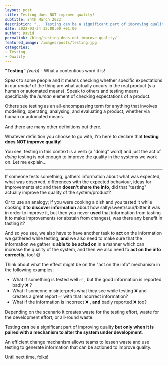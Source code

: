 ```yaml
---
layout: post
title: Testing does NOT improve quality!
subtitle: 24th March 2022
description: "... Testing can be a significant part of improving quality but only when it is paired with a mechanism to alter the system under development. An efficient change mechanism allows teams to lessen waste and use testing to generate information that can be actioned to improve quality."
date: 2022-03-24 12:00:00 +01:00
author: David
permalink: /blog/testing-does-not-improve-quality/
featured_image: /images/posts/testing.jpg
categories:
- Testing
- Quality
---
```

**"Testing"** _(verb)_ - What a contentious word it is!

Speak to some people and it means checking whether specific expectations in our _model_ of the thing are what actually occurs in the real product (via human or automated means). Speak to others and testing means specifically the _human_ element of checking expectations of a product.

Others see testing as an all-encompassing term for anything that involves modelling, operating, analysing, and evaluating a product, whether via human or automated means.

And there are many other definitions out there.

Whatever definition you choose to go with, I'm here to declare that **testing does NOT improve quality!**

You see, testing in this context is a verb (a "doing" word) and just the act of _doing_ testing is not enough to improve the quality in the systems we work on. Let me explain...

---

If someone tests something, gathers information about what was expected, what was observed, differences with the expected behaviour, ideas for improvements etc and then **doesn't share the info**, did that "testing" actually improve the quality of the system/product?

Or to use an analogy; if you were cooking a dish and you tasted it while cooking it **to discover information** about how salty/sweet/sour/bitter it was in order to improve it, but then you never **used** that information from tasting it to make improvements (or abstain from changes), was there any benefit in tasting it?

And so you see, we also have to have another task to **act** on the information we gathered while testing, **and** we also need to make sure that the information we gather is **able to be acted on** in a manner which can increase the quality of the system, and then we also need to **act on the info correctly**, too! 😅

Think about what the effect might be on the "act on the info" mechanism in the following examples:

-   What if something is tested well ✅ , but the good information is reported badly ❌ ?   
-   What if someone misinterprets what they see while testing ❌ and creates a great report ✅ with that incorrect information?  
-   What if the information is incorrect ❌ , **and** badly reported ❌ too?

Depending on the scenario it creates waste for the testing effort, waste for the development effort, or all-round waste.

Testing **can** be a significant part of improving quality **but only when it is paired with a mechanism to alter the system under development**.

An efficient change mechanism allows teams to lessen waste and use testing to generate information that can be actioned to improve quality.

Until next time, folks!
